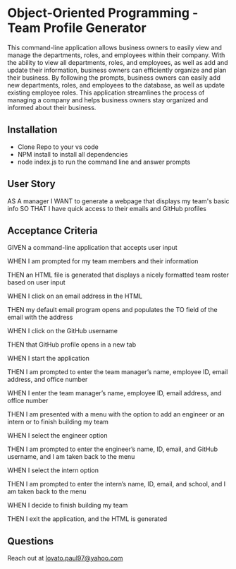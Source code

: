 # Object-Oriented Programming - Team Profile Generator

This command-line application allows business owners to easily view and manage the departments, roles, and employees within their company. With the ability to view all departments, roles, and employees, as well as add and update their information, business owners can efficiently organize and plan their business. By following the prompts, business owners can easily add new departments, roles, and employees to the database, as well as update existing employee roles. This application streamlines the process of managing a company and helps business owners stay organized and informed about their business.

## Installation 
- Clone Repo to your vs code
- NPM install to install all dependencies
- node index.js to run the command line and answer prompts

## User Story
AS A manager
I WANT to generate a webpage that displays my team's basic info
SO THAT I have quick access to their emails and GitHub profiles


## Acceptance Criteria
GIVEN a command-line application that accepts user input

WHEN I am prompted for my team members and their information

THEN an HTML file is generated that displays a nicely formatted team roster based on 
user input

WHEN I click on an email address in the HTML

THEN my default email program opens and populates the TO field of the email with the address

WHEN I click on the GitHub username

THEN that GitHub profile opens in a new tab

WHEN I start the application

THEN I am prompted to enter the team manager’s name, employee ID, email address, and office number

WHEN I enter the team manager’s name, employee ID, email address, and office number

THEN I am presented with a menu with the option to add an engineer or an intern or to 
finish building my team

WHEN I select the engineer option

THEN I am prompted to enter the engineer’s name, ID, email, and GitHub username, and I am taken back to the menu

WHEN I select the intern option

THEN I am prompted to enter the intern’s name, ID, email, and school, and I am taken back to the menu

WHEN I decide to finish building my team

THEN I exit the application, and the HTML is generated

## Questions 
Reach out at lovato.paul97@yahoo.com